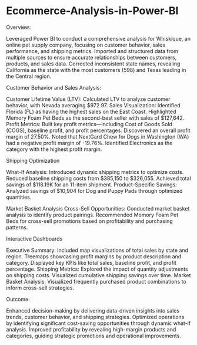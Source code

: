 # Ecommerce-Analysis-in-Power-BI

Overview:

Leveraged Power BI to conduct a comprehensive analysis for Whiskique, an online pet supply company, focusing on customer behavior, sales performance, and shipping metrics. Imported and structured data from multiple sources to ensure accurate relationships between customers, products, and sales data. Corrected inconsistent state names, revealing California as the state with the most customers (598) and Texas leading in the Central region.

Customer Behavior and Sales Analysis:

Customer Lifetime Value (LTV): Calculated LTV to analyze customer behavior, with Nevada averaging $972.97.
Sales Visualization:
Identified Florida (FL) as having the highest sales on the East Coast.
Highlighted Memory Foam Pet Beds as the second-best seller with sales of $127,642.
Profit Metrics:
Built key profit metrics—including Cost of Goods Sold (COGS), baseline profit, and profit percentages.
Discovered an overall profit margin of 27.50%.
Noted that NextGard Chew for Dogs in Washington (WA) had a negative profit margin of -19.76%.
Identified Electronics as the category with the highest profit margin.

Shipping Optimization

What-If Analysis:
Introduced dynamic shipping metrics to optimize costs.
Reduced baseline shipping costs from $385,150 to $326,055.
Achieved total savings of $118.19K for an 11-item shipment.
Product-Specific Savings:
Analyzed savings of $10,904 for Dog and Puppy Pads through optimized quantities.

Market Basket Analysis
Cross-Sell Opportunities:
Conducted market basket analysis to identify product pairings.
Recommended Memory Foam Pet Beds for cross-sell promotions based on profitability and purchasing patterns.

Interactive Dashboards

Executive Summary:
Included map visualizations of total sales by state and region.
Treemaps showcasing profit margins by product description and category.
Displayed key KPIs like total sales, baseline profit, and profit percentage.
Shipping Metrics:
Explored the impact of quantity adjustments on shipping costs.
Visualized cumulative shipping savings over time.
Market Basket Analysis:
Visualized frequently purchased product combinations to inform cross-sell strategies.

Outcome:

Enhanced decision-making by delivering data-driven insights into sales trends, customer behavior, and shipping strategies. Optimized operations by identifying significant cost-saving opportunities through dynamic what-if analysis. Improved profitability by revealing high-margin products and categories, guiding strategic promotions and operational improvements.
